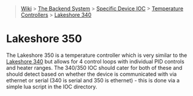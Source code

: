 > [Wiki](Home) > [The Backend System](The-Backend-System) > [Specific Device IOC](Specific-Device-IOC) > [Temperature Controllers](Temperature-Controllers) > [Lakeshore 340](Lakeshore340)

# Lakeshore 350 

The Lakeshore 350 is a temperature controller which is very similar to the [Lakeshore 340](Lakeshore340) but allows for 4 control loops with individual PID controls and heater ranges. The 340/350 IOC should cater for both of these and should detect based on whether the device is communicated with via ethernet or serial (340 is serial and 350 is ethernet) - this is done via a simple lua script in the IOC directory. 


